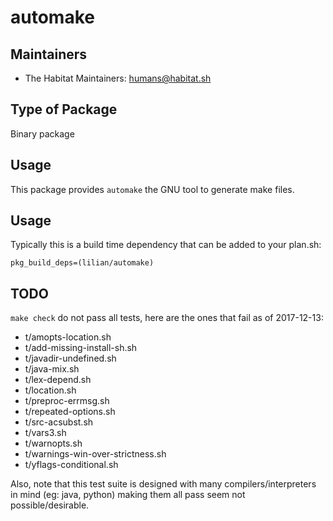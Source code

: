 # automake

## Maintainers

* The Habitat Maintainers: <humans@habitat.sh>

## Type of Package

Binary package

## Usage

This package provides `automake` the GNU tool to generate make files.

## Usage

Typically this is a build time dependency that can be added to your
plan.sh:

    pkg_build_deps=(lilian/automake)

## TODO

`make check` do not pass all tests, here are the ones that fail as of 2017-12-13:

* t/amopts-location.sh
* t/add-missing-install-sh.sh
* t/javadir-undefined.sh
* t/java-mix.sh
* t/lex-depend.sh
* t/location.sh
* t/preproc-errmsg.sh
* t/repeated-options.sh
* t/src-acsubst.sh
* t/vars3.sh
* t/warnopts.sh
* t/warnings-win-over-strictness.sh
* t/yflags-conditional.sh

Also, note that this test suite is designed with many compilers/interpreters in mind (eg: java, python)
making them all pass seem not possible/desirable.
